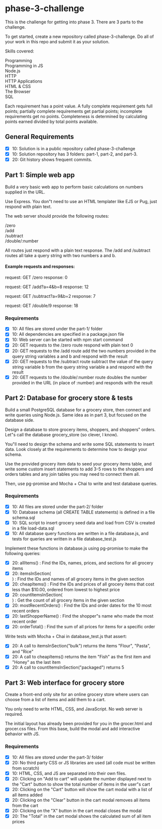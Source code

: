 # phase-3-challenge

This is the challenge for getting into phase 3. There are 3 parts to the challenge.

To get started, create a new repository called phase-3-challenge. Do all of your work in this repo and submit it as your solution.

Skills covered:

Programming <br />
Programming in JS <br />
Node.js <br />
HTTP <br />
HTTP Applications <br />
HTML & CSS <br />
The Browser <br />
SQL <br />

Each requirement has a point value. A fully complete requirement gets full points; partially complete requirements get partial points; incomplete requirements get no points. Completeness is determined by calculating points earned divided by total points available.

## General Requirements

- [x] 10: Solution is in a public repository called phase-3-challenge
- [x] 10: Solution repository has 3 folders: part-1, part-2, and part-3.
- [x] 20: Git history shows frequent commits.

## Part 1: Simple web app

Build a very basic web app to perform basic calculations on numbers supplied in the URL.

Use Express. You don"t need to use an HTML templater like EJS or Pug, just respond with plain text.

The web server should provide the following routes:

/zero<br />
/add<br />
/subtract<br />
/double/:number<br />

All routes just respond with a plain text response. The /add and /subtract routes all take a query string with two numbers a and b.

#### Example requests and responses:

request: GET /zero
response: 0

request: GET /add?a=4&b=8
response: 12

request: GET /subtract?a=9&b=2
response: 7

request: GET /double/9
response: 18

### Requirements

- [x] 10: All files are stored under the part-1/ folder
- [x] 10: All dependencies are specified in a package.json file
- [x] 10: Web server can be started with npm start command
- [x] 20: GET requests to the /zero route respond with plain text 0
- [x] 20: GET requests to the /add route add the two numbers provided in the query string variables a and b and respond with the result
- [x] 20: GET requests to the /subtract route subtract the value of the query string variable b from the query string variable a and respond with the result
- [x] 20: GET requests to the /double/:number route doubles the number provided in the URL (in place of :number) and responds with the result

## Part 2: Database for grocery store & tests

Build a small PostgreSQL database for a grocery store, then connect and write queries using Node.js. Same idea as in part 3, but focused on the database side.

Design a database to store grocery items, shoppers, and shoppers" orders. Let"s call the database grocery_store (so clever, I know).

You"ll need to design the schema and write some SQL statements to insert data. Look closely at the requirements to determine how to design your schema.

Use the provided grocery item data to seed your grocery items table, and write some custom insert statements to add 3-5 rows to the shoppers and orders tables and any join tables you may need to connect them all.

Then, use pg-promise and Mocha + Chai to write and test database queries.

### Requirements

- [x] 10: All files are stored under the part-2/ folder
- [x] 10: Database schema (all CREATE TABLE statements) is defined in a file schema.sql
- [x] 10: SQL script to insert grocery seed data and load from CSV is created in a file load-data.sql
- [x] 10: All database query functions are written in a file database.js, and tests for queries are written in a file database_test.js

Implement these functions in database.js using pg-promise to make the following queries:

- [x] 20: allItems() : Find the IDs, names, prices, and sections for all grocery items
- [x] 20: itemsInSection(<section>) : Find the IDs and names of all grocery items in the given section
- [x] 20: cheapItems() : Find the IDs and prices of all grocery items that cost less than $10.00, ordered from lowest to highest price
- [x] 20: countItemsInSection(<section>) : Get the count of all grocery items in the given section
- [x] 20: mostRecentOrders() : Find the IDs and order dates for the 10 most recent orders
- [x] 20: lastShopperName() : Find the shopper"s name who made the most recent order
- [x] 20: orderTotal(<ID>) : Find the sum of all prices for items for a specific order

Write tests with Mocha + Chai in database_test.js that assert:

- [x] 20: A call to itemsInSection("bulk") returns the items "Flour", "Pasta", and "Rice"
- [x] 20: A call to cheapItems() returns the item "Fish" as the first item and "Honey" as the last item
- [x] 20: A call to countItemsInSection("packaged") returns 5

## Part 3: Web interface for grocery store

Create a front-end only site for an online grocery store where users can choose from a list of items and add them to a cart.

You only need to write HTML, CSS, and JavaScript. No web server is required.

The initial layout has already been provided for you in the grocer.html and grocer.css files. From this base, build the modal and add interactive behavior with JS.

### Requirements

- [x] 10: All files are stored under the part-3/ folder
- [x] 20: No third party CSS or JS libraries are used (all code must be written from scratch)
- [x] 10: HTML, CSS, and JS are separated into their own files.
- [x] 20: Clicking on "Add to cart" will update the number displayed next to the "Cart" button to show the total number of items in the user"s cart
- [x] 20: Clicking on the "Cart" button will show the cart modal with a list of all items added
- [x] 20: Clicking on the "Clear" button in the cart modal removes all items from the cart
- [x] 20: Clicking on the "X" button in the cart modal closes the modal
- [x] 20: The "Total" in the cart modal shows the calculated sum of all item prices
